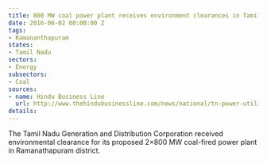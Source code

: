 ```yaml
---
title: 800 MW coal power plant receives environment clearances in Tamil Nadu
date: 2016-06-02 00:00:00 Z
tags:
- Ramananthapuram
states:
- Tamil Nadu
sectors:
- Energy
subsectors:
- Coal
sources:
- name: Hindu Business Line
  url: http://www.thehindubusinessline.com/news/national/tn-power-utility-gets-nod-for-1600-mw-project/article8641662.ece
details: 
---
```


The Tamil Nadu Generation and Distribution Corporation received environmental clearance for its proposed 2×800 MW coal-fired power plant in Ramanathapuram district.
